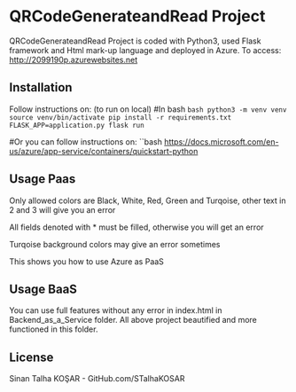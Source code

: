 # QRCodeGenerateandRead Project

QRCodeGenerateandRead Project is coded with Python3, used Flask framework and Html mark-up language and deployed in Azure.
To access: http://2099190p.azurewebsites.net

## Installation

Follow instructions on:
(to run on local)
#In bash
``bash
python3 -m venv venv
source venv/bin/activate
pip install -r requirements.txt
FLASK_APP=application.py flask run
``

#Or you can follow instructions on:
``bash
https://docs.microsoft.com/en-us/azure/app-service/containers/quickstart-python



## Usage Paas

Only allowed colors are Black, White, Red, Green and Turqoise, other text in 2 and 3 will give you an error

All fields denoted with * must be filled, otherwise you will get an error

Turqoise background colors may give an error sometimes

This shows you how to use Azure as PaaS

## Usage BaaS
You can use full features without any error in index.html in Backend_as_a_Service folder. All above project beautified and more functioned in this folder.
## License
Sinan Talha KOŞAR - GitHub.com/STalhaKOSAR
